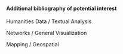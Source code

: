 #### Additional bibliography of potential interest

Humanities Data / Textual Analysis


Networks / General Visualization


Mapping / Geospatial 


